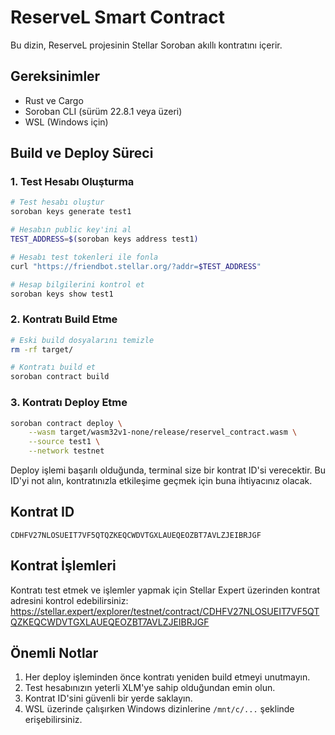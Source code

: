 # ReserveL Smart Contract

Bu dizin, ReserveL projesinin Stellar Soroban akıllı kontratını içerir.

## Gereksinimler

- Rust ve Cargo
- Soroban CLI (sürüm 22.8.1 veya üzeri)
- WSL (Windows için)

## Build ve Deploy Süreci

### 1. Test Hesabı Oluşturma

```bash
# Test hesabı oluştur
soroban keys generate test1

# Hesabın public key'ini al
TEST_ADDRESS=$(soroban keys address test1)

# Hesabı test tokenleri ile fonla
curl "https://friendbot.stellar.org/?addr=$TEST_ADDRESS"

# Hesap bilgilerini kontrol et
soroban keys show test1
```

### 2. Kontratı Build Etme

```bash
# Eski build dosyalarını temizle
rm -rf target/

# Kontratı build et
soroban contract build
```

### 3. Kontratı Deploy Etme

```bash
soroban contract deploy \
    --wasm target/wasm32v1-none/release/reservel_contract.wasm \
    --source test1 \
    --network testnet
```

Deploy işlemi başarılı olduğunda, terminal size bir kontrat ID'si verecektir. Bu ID'yi not alın, kontratınızla etkileşime geçmek için buna ihtiyacınız olacak.

## Kontrat ID

```
CDHFV27NLOSUEIT7VF5QTQZKEQCWDVTGXLAUEQEOZBT7AVLZJEIBRJGF
```

## Kontrat İşlemleri

Kontratı test etmek ve işlemler yapmak için Stellar Expert üzerinden kontrat adresini kontrol edebilirsiniz:
https://stellar.expert/explorer/testnet/contract/CDHFV27NLOSUEIT7VF5QTQZKEQCWDVTGXLAUEQEOZBT7AVLZJEIBRJGF

## Önemli Notlar

1. Her deploy işleminden önce kontratı yeniden build etmeyi unutmayın.
2. Test hesabınızın yeterli XLM'ye sahip olduğundan emin olun.
3. Kontrat ID'sini güvenli bir yerde saklayın.
4. WSL üzerinde çalışırken Windows dizinlerine `/mnt/c/...` şeklinde erişebilirsiniz. 
